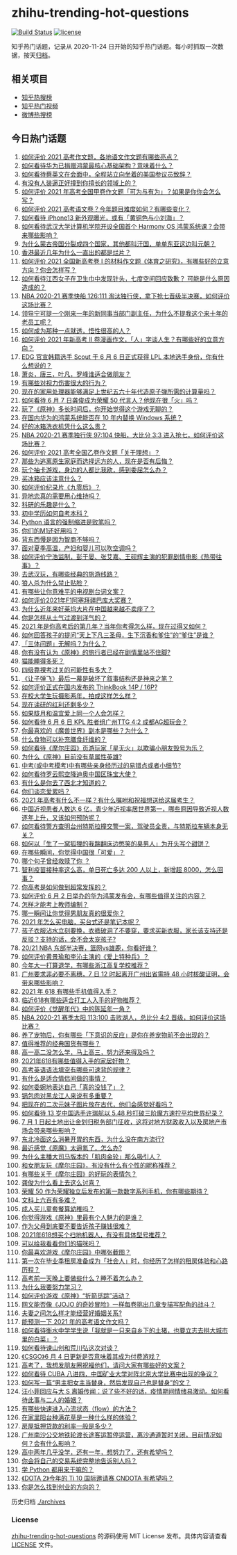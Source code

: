 # zhihu-trending-hot-questions

[![Build Status](https://github.com/justjavac/zhihu-trending-hot-questions/workflows/ci/badge.svg?branch=master)](https://github.com/justjavac/zhihu-trending-hot-questions/actions)
[![license](https://img.shields.io/github/license/justjavac/zhihu-trending-hot-questions)](https://github.com/justjavac/zhihu-trending-hot-questions/blob/master/LICENSE)

知乎热门话题，记录从 2020-11-24 日开始的知乎热门话题。每小时抓取一次数据，按天[归档](./archives)。

## 相关项目

- [知乎热搜榜](https://github.com/justjavac/zhihu-trending-top-search)
- [知乎热门视频](https://github.com/justjavac/zhihu-trending-hot-video)
- [微博热搜榜](https://github.com/justjavac/weibo-trending-hot-search)

## 今日热门话题

<!-- BEGIN -->
<!-- 最后更新时间 Mon Jun 07 2021 14:42:30 GMT+0800 (China Standard Time) -->

1. [如何评价 2021 高考作文题，各地语文作文题有哪些亮点？](https://www.zhihu.com/question/463569578)
2. [如何看待华为已捐赠鸿蒙最核心基础架构？意味着什么？](https://www.zhihu.com/question/462892378)
3. [如何看待蔡英文在会面中，全程站立向坐着的美国参议员致辞？](https://www.zhihu.com/question/463513769)
4. [有没有人装逼正好撞到你擅长的领域上的？](https://www.zhihu.com/question/338688699)
5. [如何评价 2021
   年高考全国甲卷作文题「可为与有为」？如果是你你会怎么写？](https://www.zhihu.com/question/463593563)
6. [如何评价 2021 高考语文卷？今年题目难度如何？有哪些变化？](https://www.zhihu.com/question/463601576)
7. [如何看待 iPhone13 新外观曝光，或有「黄铜色与小刘海」？](https://www.zhihu.com/question/463358441)
8. [如何看待武汉大学计算机学院开设全国首个 Harmony OS
   鸿蒙系统课？会带来哪些影响？](https://www.zhihu.com/question/463117510)
9. [为什么蒙古帝国分裂成四个国家，其他都叫汗国，单单东亚这边叫元朝？](https://www.zhihu.com/question/350546334)
10. [香港最近几年为什么一直出的都是烂片？](https://www.zhihu.com/question/462877536)
11. [如何评价 2021 全国新高考卷 I
    的材料作文题《体育之研究》，有哪些好的立意方向？你会怎样写？](https://www.zhihu.com/question/463602653)
12. [如何看待江西女子在卫生巾中发现针头，七度空间回应致歉？
    可能是什么原因造成的？](https://www.zhihu.com/question/463438703)
13. [NBA 2020-21 赛季快船 126:111
    淘汰独行侠，拿下抢七晋级半决赛，如何评价这场比赛？](https://www.zhihu.com/question/463555290)
14. [领导宁可提一个刚来一年的新同事当部门副主任，为什么不提我这个来十年的老员工呢？](https://www.zhihu.com/question/458785731)
15. [如何成为那种一点就透，悟性很高的人？](https://www.zhihu.com/question/300313253)
16. [如何评价 2021 年新高考 Ⅱ
    卷漫画作文，「人」字谈人生？有哪些好的立意方向？](https://www.zhihu.com/question/463596390)
17. [EDG 官宣韩籍选手 Scout 于 6 月 6 日正式获得 LPL
    本地选手身份，你有什么想说的？](https://www.zhihu.com/question/463521555)
18. [萧炎，唐三，叶凡，罗峰谁适合做朋友？](https://www.zhihu.com/question/450151064)
19. [有哪些对视力伤害很大的行为？](https://www.zhihu.com/question/384087324)
20. [现在的家用处理器能够满足上世纪五六十年代造原子弹所需的计算量吗？](https://www.zhihu.com/question/463181858)
21. [如何看待 6 月 7 日龚俊成为荣耀 50
    代言人？他现在很「火」吗？](https://www.zhihu.com/question/463569784)
22. [玩了《原神》多长时间后，你开始觉得这个游戏无聊的？](https://www.zhihu.com/question/423597371)
23. [在国内华为的鸿蒙系统能否在 10 年内替换 Windows
    系统？](https://www.zhihu.com/question/462366986)
24. [好的冰箱洗衣机凭什么这么贵？](https://www.zhihu.com/question/463416036)
25. [NBA 2020-21 赛季独行侠 97:104 快船，大比分 3:3
    进入抢七，如何评价这场比赛？](https://www.zhihu.com/question/463225524)
26. [如何评价 2021 高考全国乙卷作文题「关于理想」？](https://www.zhihu.com/question/463592504)
27. [那些为逃离原生家庭而选择远方的人，现在是否有后悔？](https://www.zhihu.com/question/345711013)
28. [玩个抽卡游戏，身边的人都比我欧，感到委屈怎么办？](https://www.zhihu.com/question/462515325)
29. [买冰箱应该注意什么？](https://www.zhihu.com/question/20178469)
30. [如何评价纪录片《九零后》？](https://www.zhihu.com/question/461176129)
31. [异地恋真的需要用心维持吗？](https://www.zhihu.com/question/462340019)
32. [科研的乐趣是什么？](https://www.zhihu.com/question/463023658)
33. [初中学历如何自考本科？](https://www.zhihu.com/question/39105686)
34. [Python 语言的强制缩进是败笔吗？](https://www.zhihu.com/question/289852673)
35. [你们的M1还好用吗？](https://www.zhihu.com/question/447835410)
36. [背东西慢是因为智商不够吗？](https://www.zhihu.com/question/438891976)
37. [面对夏季高温，产妇和婴儿可以吹空调吗？](https://www.zhihu.com/question/461128140)
38. [如何评价宁浩监制，彭于晏、张艾嘉、王砚辉主演的犯罪剧情电影《热带往事》？](https://www.zhihu.com/question/291023345)
39. [去武汉玩，有哪些经典的旅游线路？](https://www.zhihu.com/question/54172302)
40. [狼人杀为什么禁止贴脸？](https://www.zhihu.com/question/462970840)
41. [有哪些让你意难平的电视剧台词文案？](https://www.zhihu.com/question/452053796)
42. [如何评价2021年F1阿塞拜疆巴库大奖赛？](https://www.zhihu.com/question/461061718)
43. [为什么近年来好莱坞大片在中国越来越不卖座了？](https://www.zhihu.com/question/268982964)
44. [你是怎样从土气过渡到洋气的？](https://www.zhihu.com/question/267705489)
45. [2021
    年是你高考后的第几年？当年你考得怎么样，现在过得又如何？](https://www.zhihu.com/question/463523282)
46. [如何回答孩子的提问“天上下凡三圣母，生下沉香和爹住”的“爹住”是谁？](https://www.zhihu.com/question/462277776)
47. [「三体问题」无解吗？为什么？](https://www.zhihu.com/question/30311577)
48. [你有没有认为《原神》的旅行者已经在剧情里站不住脚?](https://www.zhihu.com/question/460224220)
49. [猫能睡得多死？](https://www.zhihu.com/question/462536806)
50. [四级靠裸考过关的可能性有多大？](https://www.zhihu.com/question/326748979)
51. [《让子弹飞》最后一幕是破坏了叙事结构还是神来之笔？](https://www.zhihu.com/question/413652432)
52. [如何评价正式在国内发布的 ThinkBook 14P /
    16P?](https://www.zhihu.com/question/462587759)
53. [在校大学生玩摄影两年，拍成这样怎么样？](https://www.zhihu.com/question/459627997)
54. [现在读研的红利还剩多少？](https://www.zhihu.com/question/456374240)
55. [如果胧月和温宜爱上同一个人会怎样？](https://www.zhihu.com/question/455366022)
56. [如何看待 6 月 6 日 KPL 胜者组广州TTG 4:2
    成都AG超玩会？](https://www.zhihu.com/question/463525882)
57. [你最喜欢的《魔兽世界》副本是哪些？为什么？](https://www.zhihu.com/question/264407288)
58. [什么食物可以补充膳食纤维的？](https://www.zhihu.com/question/377073752)
59. [如何看待《摩尔庄园》页游玩家「星无火」以欺骗小朋友毁号为乐？](https://www.zhihu.com/question/462737028)
60. [为什么《原神》目前没有草属性英雄?](https://www.zhihu.com/question/425978919)
61. [中考(或中考模考)中有哪些亲身经历过的易错点或者小细节?](https://www.zhihu.com/question/405609296)
62. [如何看待罗云熙空降迪奥中国区珠宝大使？](https://www.zhihu.com/question/463424674)
63. [有什么是你去了西北才知道的？](https://www.zhihu.com/question/403884771)
64. [你们谈恋爱累吗？](https://www.zhihu.com/question/399471584)
65. [2021 年高考有什么不一样？有什么嘱咐和祝福想送给这届考生？](https://www.zhihu.com/question/463469682)
66. [中国近视患者人数达 6
    亿，青少年近视率居世界第一，哪些原因导致近视人数逐年上升，又该如何预防呢？](https://www.zhihu.com/question/463403309)
67. [如何看待警方查明台州特斯拉撞交警一案，驾驶员全责，与特斯拉车辆本身无关？](https://www.zhihu.com/question/463484326)
68. [如何以「生了一窝狐狸的我踹翻床边憋笑的臭男人」为开头写个甜饼？](https://www.zhihu.com/question/443320738)
69. [在哪些瞬间，你觉得中国很「可爱」？](https://www.zhihu.com/question/455857255)
70. [哪个句子曾经救赎了你 ？](https://www.zhihu.com/question/453706577)
71. [智利疫苗接种率这么高，单日死亡多达 200 人以上，新增超
    8000，怎么回事？](https://www.zhihu.com/question/463115629)
72. [你高考是如何做到超常发挥的？](https://www.zhihu.com/question/278979830)
73. [如何评价 6 月 2
    日举办的华为鸿蒙发布会，有哪些值得关注的内容？](https://www.zhihu.com/question/462794002)
74. [怎样才能考上教师编制？](https://www.zhihu.com/question/23612599)
75. [哪一瞬间让你觉得男朋友真的很爱你？](https://www.zhihu.com/question/356450688)
76. [2021 年怎么买电脑，买台式还是笔记本呢？](https://www.zhihu.com/question/459716674)
77. [孩子衣服沾水立刻要换，衣裤破洞了不要穿，要求买新衣服，家长该支持还是反驳？支持的话，会不会太宠孩子?](https://www.zhihu.com/question/459542600)
78. [20/21 NBA 东部半决赛，篮网vs雄鹿，你看好谁？](https://www.zhihu.com/question/462705265)
79. [如何评价黄景瑜和李沁主演的《爱上特种兵》？](https://www.zhihu.com/question/462601125)
80. [今年大一打算退学，有哪些浙江高复学校推荐？](https://www.zhihu.com/question/58522765)
81. [广州要求非必要不离穗，7 日 12 时起离开广州出省需持 48
    小时核酸证明，会带来哪些影响？](https://www.zhihu.com/question/463430613)
82. [2021 年 618 有哪些手机值得入手？](https://www.zhihu.com/question/457255298)
83. [临近618有哪些适合打工人入手的好物推荐？](https://www.zhihu.com/question/462987243)
84. [如何评价《觉醒年代》中的陈延年一角？](https://www.zhihu.com/question/447307733)
85. [NBA 2020-21 赛季太阳 113:100 击败湖人，总比分 4:2
    晋级，如何评价这场比赛？](https://www.zhihu.com/question/463061695)
86. [养了宠物后，你有哪些「下意识的反应」是你在养宠物前不会出现的？](https://www.zhihu.com/question/461963889)
87. [值得推荐的经典国货有哪些？](https://www.zhihu.com/question/37389860)
88. [高一高二没怎么学，马上高三，努力还来得及吗？](https://www.zhihu.com/question/461313503)
89. [2021年618有哪些值得入手的家居好物？](https://www.zhihu.com/question/460447642)
90. [高考英语语法填空有哪些可速背的规律？](https://www.zhihu.com/question/20972652)
91. [有什么是适合情侣间做的事情？](https://www.zhihu.com/question/23415480)
92. [如何委婉地表达自己「真的没钱了」？](https://www.zhihu.com/question/462984155)
93. [锅包肉对黑龙江人来说有多重要？](https://www.zhihu.com/question/462784342)
94. [把现在的二次元妹子图片放在古代，他们会感觉好看吗？](https://www.zhihu.com/question/462903907)
95. [如何看待 13 岁中国选手许瑞航以 5.48
    秒打破三阶魔方速拧平均世界纪录？](https://www.zhihu.com/question/463234557)
96. [7 月 1
    日起土地出让金划归税务部门征收，这将对地方财政收入以及房地产市场会带来哪些影响？](https://www.zhihu.com/question/463323805)
97. [东北冷面这么消暑开胃的东西，为什么没在南方流行?](https://www.zhihu.com/question/462700732)
98. [最近感觉《原魔》太逼氪了，怎么办?](https://www.zhihu.com/question/463036805)
99. [为什么主播大司马版本的「肌肉金轮」那么吸引人？](https://www.zhihu.com/question/461688762)
100. [和女朋友玩《摩尔庄园》，有没有什么有个性的昵称推荐？](https://www.zhihu.com/question/462814720)
101. [有哪些关于《摩尔庄园》的好玩的表情包？](https://www.zhihu.com/question/462564869)
102. [龚俊为什么看上去这么讨喜？](https://www.zhihu.com/question/456646250)
103. [荣耀 50
     作为荣耀独立后发布的第一款数字系列手机，你有哪些期待？](https://www.zhihu.com/question/461194616)
104. [文科上六百有多难？](https://www.zhihu.com/question/350905229)
105. [成人买儿童套餐算幼稚吗？](https://www.zhihu.com/question/462819336)
106. [你觉得游戏《原神》里最有个人魅力的是谁？](https://www.zhihu.com/question/462388527)
107. [作为父母到底要不要告诉孩子赚钱很难？](https://www.zhihu.com/question/461239979)
108. [2021年618想买个扫地机器人，有没有具体型号推荐？](https://www.zhihu.com/question/397698378)
109. [可以给我看看你们的猫咪吗？](https://www.zhihu.com/question/462824843)
110. [你最喜欢游戏《摩尔庄园》中哪张截图？](https://www.zhihu.com/question/462564850)
111. [第一次在毕业季租房准备成为「社会人」时，你经历了怎样的租房体验和心路历程？](https://www.zhihu.com/question/461693068)
112. [高考前一天晚上要做些什么？睡不着怎么办？](https://www.zhihu.com/question/458722775)
113. [为什么我要努力学习？](https://www.zhihu.com/question/462192669)
114. [如何评价游戏《原神》“折箭觅踪”活动？](https://www.zhihu.com/question/461653474)
115. [网文能否像《JOJO
     的奇妙冒险》一样每卷挑出几章专描写配角的战斗？](https://www.zhihu.com/question/463065863)
116. [夫妻之间怎么样才能经营好婚姻关系?](https://www.zhihu.com/question/349031552)
117. [能预测一下 2021 年的高考语文作文吗？](https://www.zhihu.com/question/451864903)
118. [如何看待衡水中学学生说「我就是一只来自乡下的土猪，也要立志去拱大城市里的白菜」？](https://www.zhihu.com/question/462345321)
119. [如何看待谏山创和荒川弘这次对谈？](https://www.zhihu.com/question/463257259)
120. [《CSGO》6 月 4 日更新是否意味着其成为付费游戏？](https://www.zhihu.com/question/463103636)
121. [高考了，我想发朋友圈祝福他们，请问大家有哪些好的文案？](https://www.zhihu.com/question/405298026)
122. [如何看待 CUBA
     八进四，中国矿业大学对阵北京大学比赛中出现的争议？](https://www.zhihu.com/question/463306896)
123. [如何写一篇“男主把女主当替身，然后发现自己也是替身”的文？](https://www.zhihu.com/question/437395484)
124. [汪小菲回应与大 S
     离婚传闻：说了些不好的话，疫情期间情绪易激动。如何看待此事与二人的婚姻？](https://www.zhihu.com/question/463252497)
125. [有哪些快速进入心流状态（flow）的方法？](https://www.zhihu.com/question/20992764)
126. [在家里阳台种满花草是一种什么样的体验？](https://www.zhihu.com/question/461296029)
127. [房屋抵押贷款的利率一般是多少？](https://www.zhihu.com/question/387069469)
128. [广州南沙公交地铁轮渡长途客运暂停运营，离沙通道暂时关闭，目前情况如何？会有什么影响？](https://www.zhihu.com/question/463278387)
129. [高中两年几乎没学，还有一年，想努力了，还有希望吗？](https://www.zhihu.com/question/462084525)
130. [你会将自己的交易系统完整地告诉别人吗？](https://www.zhihu.com/question/462350634)
131. [学 Python 都用来干嘛的？](https://www.zhihu.com/question/34098079)
132. [《DOTA 2》今年的 Ti 10 国际邀请赛 CNDOTA
     有希望吗？](https://www.zhihu.com/question/459216552)
133. [你是怎么找到创业的方向的？](https://www.zhihu.com/question/25857988)

<!-- END -->

历史归档 [./archives](./archives)

### License

[zhihu-trending-hot-questions](https://github.com/justjavac/zhihu-trending-hot-questions)
的源码使用 MIT License 发布。具体内容请查看 [LICENSE](./LICENSE) 文件。
